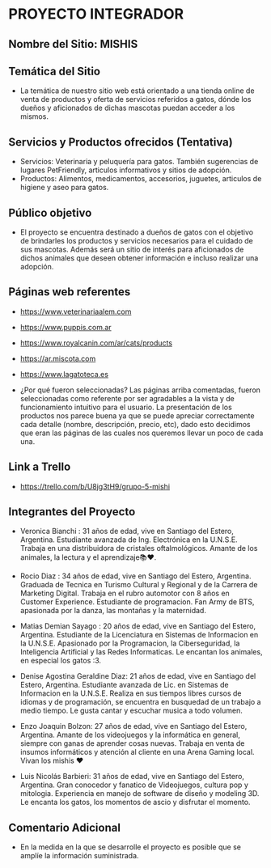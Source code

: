 # PROYECTO INTEGRADOR 
## Nombre del Sitio: MISHIS
## Temática del Sitio 
- La temática de nuestro sitio web está orientado a una tienda online de venta de productos y oferta de servicios referidos a gatos, dónde los dueños y aficionados de dichas mascotas puedan acceder a los mismos. 
## Servicios y Productos ofrecidos (Tentativa)
- Servicios: Veterinaria y peluquería para gatos. También sugerencias de lugares PetFriendly, articulos informativos y sitios de adopción.
- Productos: Alimentos, medicamentos, accesorios, juguetes, articulos de higiene y aseo para gatos.
## Público objetivo 
- El proyecto se encuentra destinado a dueños de gatos con el objetivo de brindarles los productos y servicios necesarios para el cuidado de sus mascotas. Además será un sitio de interés para aficionados de dichos animales que deseen obtener información e incluso realizar una adopción.
## Páginas web referentes
- https://www.veterinariaalem.com
- https://www.puppis.com.ar
- https://www.royalcanin.com/ar/cats/products
- https://ar.miscota.com
- https://www.lagatoteca.es

- ¿Por qué fueron seleccionadas? 
Las páginas arriba comentadas, fueron seleccionadas como referente por ser agradables a la vista y de funcionamiento intuitivo para el usuario. La presentación de los productos nos parece buena ya que se puede apreciar correctamente cada detalle (nombre, descripción, precio, etc), dado esto decidimos que eran las páginas de las cuales nos queremos llevar un poco de cada una.
## Link a Trello
- https://trello.com/b/U8jg3tH9/grupo-5-mishi
## Integrantes del Proyecto 
- Veronica Bianchi : 31 años de edad, vive en Santiago del Estero, Argentina. Estudiante avanzada de Ing. Electrónica en la U.N.S.E. Trabaja en una distribuidora de cristales oftalmológicos. Amante de los animales, la lectura y el aprendizaje📚❤.

- Rocio Diaz : 34 años de edad, vive en Santiago del Estero, Argentina. Graduada de Tecnica en Turismo Cultural y Regional y de la Carrera de Marketing Digital. Trabaja en el rubro automotor con 8 años en Customer Experience. Estudiante de programacion. Fan Army de BTS, apasionada por la danza, las montañas y la maternidad. 

- Matias Demian Sayago : 20 años de edad, vive en Santiago del Estero, Argentina. Estudiante de la Licenciatura en Sistemas de Informacion en la U.N.S.E. Apasionado por la Programacion, la Ciberseguridad, la Inteligencia Artificial y las Redes Informaticas. Le encantan los animales, en especial los gatos :3.

- Denise Agostina Geraldine Diaz: 21 años de edad, vive en Santiago del Estero, Argentina. Estudiante avanzada de Lic. en Sistemas de Informacion en la U.N.S.E. Realiza en sus tiempos libres cursos de idiomas y de programación, se encuentra en busquedad de un trabajo a medio tiempo. Le gusta cantar y escuchar musica a todo volumen.

- Enzo Joaquin Bolzon: 27 años de edad, vive en Santiago del Estero, Argentina. Amante de los videojuegos y la informática en general, siempre con ganas de aprender cosas nuevas. Trabaja en venta de insumos informáticos y atención al cliente en una Arena Gaming local. Vivan los mishis ♥

- Luis Nicolás Barbieri: 31 años de edad, vive en Santiago del Estero, Argentina. Gran conocedor y fanatico de Videojuegos, cultura pop y mitologia. Experiencia en manejo de software de diseño y modeling 3D. Le encanta los gatos, los momentos de ascio y disfrutar el momento.

## Comentario Adicional
- En la medida en la que se desarrolle el proyecto es posible que se 	amplíe la información suministrada. 
